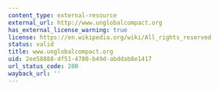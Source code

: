 ```yaml
---
content_type: external-resource
external_url: http://www.unglobalcompact.org
has_external_license_warning: true
license: https://en.wikipedia.org/wiki/All_rights_reserved
status: valid
title: www.unglobalcompact.org
uid: 2ee58888-df51-4780-b49d-abddab8e1417
url_status_code: 200
wayback_url: ''
---
```

